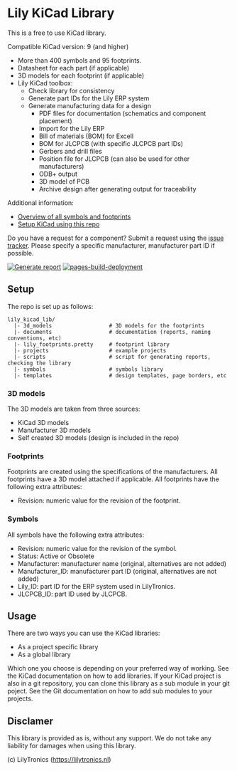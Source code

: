 # Lily KiCad Library

This is a free to use KiCad library.

Compatible KiCad version: 9 (and higher)

* More than 400 symbols and 95 footprints.
* Datasheet for each part (if applicable)
* 3D models for each footprint (if applicable)
* Lily KiCad toolbox:
  * Check library for consistency
  * Generate part IDs for the Lily ERP system
  * Generate manufacturing data for a design
    * PDF files for documentation (schematics and component placement)
    * Import for the Lily ERP
    * Bill of materials (BOM) for Excell
    * BOM for JLCPCB (with specific JLCPCB part IDs)
    * Gerbers and drill files
    * Position file for JLCPCB (can also be used for other manufacturers)
    * ODB+ output
    * 3D model of PCB
    * Archive design after generating output for traceability

Additional information:

* [Overview of all symbols and footprints](https://lilytronics.github.io/lily_kicad_lib/library_report.html)
* [Setup KiCad using this repo](documents/setup_kicad.md)

Do you have a request for a component? Submit a request using the [issue tracker](https://github.com/LilyTronics/lily_kicad_lib/issues).
Please specify a specific manufacturer, manufacturer part ID if possible.

[![Generate report](https://github.com/LilyTronics/lily_kicad_lib/actions/workflows/generate_report.yml/badge.svg)](https://github.com/LilyTronics/lily_kicad_lib/actions/workflows/generate_report.yml)
[![pages-build-deployment](https://github.com/LilyTronics/lily_kicad_lib/actions/workflows/pages/pages-build-deployment/badge.svg)](https://github.com/LilyTronics/lily_kicad_lib/actions/workflows/pages/pages-build-deployment)


## Setup

The repo is set up as follows:

```
lily_kicad_lib/
  |- 3d_models                  # 3D models for the footprints
  |- documents                  # documentation (reports, naming conventions, etc)
  |- lily_footprints.pretty     # footprint library
  |- projects                   # example projects
  |- scripts                    # script for generating reports, checking the library
  |- symbols                    # symbols library
  |- templates                  # design templates, page borders, etc
```

### 3D models

The 3D models are taken from three sources:

* KiCad 3D models
* Manufacturer 3D models
* Self created 3D models (design is included in the repo)

### Footprints

Footprints are created using the specifications of the manufacturers.
All footprints have a 3D model attached if applicable.
All footprints have the following extra attributes:

* Revision: numeric value for the revision of the footprint.

### Symbols

All symbols have the following extra attributes:

* Revision: numeric value for the revision of the symbol.
* Status: Active or Obsolete
* Manufacturer: manufacturer name (original, alternatives are not added)
* Manufacturer_ID: manufacturer part ID (original, alternatives are not added)
* Lily_ID: part ID for the ERP system used in LilyTronics.
* JLCPCB_ID: part ID used by JLCPCB.

## Usage

There are two ways you can use the KiCad libraries:

* As a project specific library
* As a global library

Which one you choose is depending on your preferred way of working. See the KiCad documentation on how to add libraries.
If your KiCad project is also in a git repository, you can clone this library as a sub module in your git poject.
See the Git documentation on how to add sub modules to your projects.

## Disclamer

This library is provided as is, without any support.
We do not take any liability for damages when using this library.

(c) LilyTronics (https://lilytronics.nl)
